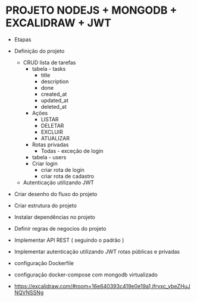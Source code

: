 # PROJETO NODEJS + MONGODB + EXCALIDRAW + JWT

- Etapas

- Definição do projeto
    - CRUD lista de tarefas
        - tabela - tasks
            - title
            - description 
            - done
            - created_at
            - updated_at
            - deleted_at
        - Ações
            - LISTAR
            - DELETAR
            - EXCLUIR
            - ATUALIZAR
        - Rotas privadas
            - Todas - exceção de login
        - tabela - users
        - Criar login            
            - criar rota de login    
            - criar rota de cadastro    
    - Autenticação utilizando JWT
- Criar desenho do fluxo do projeto
- Criar estrutura do projeto  
- Instalar dependências no projeto
- Definir regras de negocios do projeto
- Implementar API REST ( seguindo o padrão )
- Implementar autenticação utilizando JWT rotas públicas e privadas

- configuração Dockerfile
- configuração docker-compose com mongodb virtualizado


- https://excalidraw.com/#room=16e640393c419e0e19a1,jfrvxc_ybeZHuJNQVNSSNg

